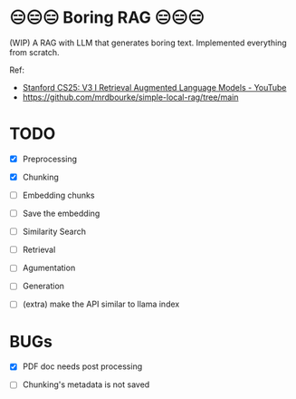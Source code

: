# 😑😑😑 Boring RAG 😑😑😑 

(WIP) A RAG with LLM that generates boring text. Implemented everything from scratch.

Ref:
- [Stanford CS25: V3 I Retrieval Augmented Language Models - YouTube](https://www.youtube.com/watch?v=mE7IDf2SmJg)
- https://github.com/mrdbourke/simple-local-rag/tree/main


# TODO
- [x] Preprocessing
- [x] Chunking
- [ ] Embedding chunks
- [ ] Save the embedding

- [ ] Similarity Search

- [ ] Retrieval

- [ ] Agumentation

- [ ] Generation

- [ ] (extra) make the API similar to llama index


# BUGs
- [x] PDF doc needs post processing 
- [ ] Chunking's metadata is not saved

